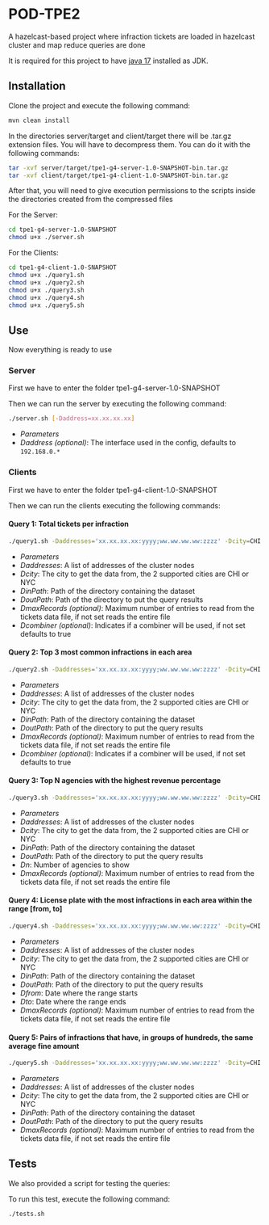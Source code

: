 # POD-TPE2
 
A hazelcast-based project where infraction tickets are loaded in hazelcast cluster and map reduce queries are done


It is required for this project to have <u>java 17</u> installed as JDK.

## Installation

Clone the project and execute the following command:
```bash
mvn clean install
```

In the directories server/target and client/target there will be .tar.gz extension files. You will have to decompress them.
You can do it with the following commands:
```bash
tar -xvf server/target/tpe1-g4-server-1.0-SNAPSHOT-bin.tar.gz
tar -xvf client/target/tpe1-g4-client-1.0-SNAPSHOT-bin.tar.gz
```

After that, you will need to give execution permissions to the scripts inside the directories created from the compressed files

For the Server:
```bash
cd tpe1-g4-server-1.0-SNAPSHOT
chmod u+x ./server.sh
```

For the Clients:
```bash
cd tpe1-g4-client-1.0-SNAPSHOT
chmod u+x ./query1.sh
chmod u+x ./query2.sh
chmod u+x ./query3.sh
chmod u+x ./query4.sh
chmod u+x ./query5.sh
```

## Use

Now everything is ready to use

### Server

First we have to enter the folder tpe1-g4-server-1.0-SNAPSHOT

Then we can run the server by executing the following command:
```bash
./server.sh [-Daddress=xx.xx.xx.xx]
```

- _Parameters_
 - _Daddress (optional)_: The interface used in the config, defaults to `192.168.0.*`

### Clients

First we have to enter the folder tpe1-g4-client-1.0-SNAPSHOT

Then we can run the clients executing the following commands:

#### Query 1: Total tickets per infraction
```bash
./query1.sh -Daddresses='xx.xx.xx.xx:yyyy;ww.ww.ww.ww:zzzz' -Dcity=CHI|NYC -DinPath=datasetPath -DoutPath=outPath [-DmaxRecords=maxRecords -Dcombiner=true|false]
```

- _Parameters_
 - _Daddresses_: A list of addresses of the cluster nodes
 - _Dcity_: The city to get the data from, the 2 supported cities are CHI or NYC
 - _DinPath_: Path of the directory containing the dataset
 - _DoutPath_: Path of the directory to put the query results
 - _DmaxRecords (optional)_: Maximum number of entries to read from the tickets data file, if not set reads the entire file
 - _Dcombiner (optional)_: Indicates if a combiner will be used, if not set defaults to true

#### Query 2: Top 3 most common infractions in each area
```bash
./query2.sh -Daddresses='xx.xx.xx.xx:yyyy;ww.ww.ww.ww:zzzz' -Dcity=CHI|NYC -DinPath=datasetPath -DoutPath=outPath [-DmaxRecords=maxRecords -Dcombiner=true|false]
```

- _Parameters_
 - _Daddresses_: A list of addresses of the cluster nodes
 - _Dcity_: The city to get the data from, the 2 supported cities are CHI or NYC
 - _DinPath_: Path of the directory containing the dataset
 - _DoutPath_: Path of the directory to put the query results
 - _DmaxRecords (optional)_: Maximum number of entries to read from the tickets data file, if not set reads the entire file
 - _Dcombiner (optional)_: Indicates if a combiner will be used, if not set defaults to true

#### Query 3: Top N agencies with the highest revenue percentage
```bash
./query3.sh -Daddresses='xx.xx.xx.xx:yyyy;ww.ww.ww.ww:zzzz' -Dcity=CHI|NYC -DinPath=datasetPath -DoutPath=outPath -Dn=n [-DmaxRecords=maxRecords]
```
- _Parameters_
 - _Daddresses_: A list of addresses of the cluster nodes
 - _Dcity_: The city to get the data from, the 2 supported cities are CHI or NYC
 - _DinPath_: Path of the directory containing the dataset
 - _DoutPath_: Path of the directory to put the query results
 - _Dn_: Number of agencies to show
 - _DmaxRecords (optional)_: Maximum number of entries to read from the tickets data file, if not set reads the entire file


#### Query 4: License plate with the most infractions in each area within the range [from, to]
```bash
./query4.sh -Daddresses='xx.xx.xx.xx:yyyy;ww.ww.ww.ww:zzzz' -Dcity=CHI|NYC -DinPath=datasetPath -DoutPath=outPath -Dfrom='DD/MM/YY' -Dto='DD/MM/YY' [-DmaxRecords=maxRecords]
```

- _Parameters_
 - _Daddresses_: A list of addresses of the cluster nodes
 - _Dcity_: The city to get the data from, the 2 supported cities are CHI or NYC
 - _DinPath_: Path of the directory containing the dataset
 - _DoutPath_: Path of the directory to put the query results
 - _Dfrom_: Date where the range starts
 - _Dto_: Date where the range ends
 - _DmaxRecords (optional)_: Maximum number of entries to read from the tickets data file, if not set reads the entire file

#### Query 5: Pairs of infractions that have, in groups of hundreds, the same average fine amount
```bash
./query5.sh -Daddresses='xx.xx.xx.xx:yyyy;ww.ww.ww.ww:zzzz' -Dcity=CHI|NYC -DinPath=datasetPath -DoutPath=outPath [-DmaxRecords=maxRecords]
```
- _Parameters_
 - _Daddresses_: A list of addresses of the cluster nodes
 - _Dcity_: The city to get the data from, the 2 supported cities are CHI or NYC
 - _DinPath_: Path of the directory containing the dataset
 - _DoutPath_: Path of the directory to put the query results
 - _DmaxRecords (optional)_: Maximum number of entries to read from the tickets data file, if not set reads the entire file

## Tests

We also provided a script for testing the queries:

To run this test, execute the following command:
```bash
./tests.sh
```
